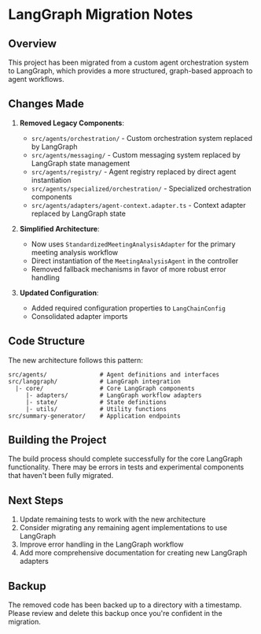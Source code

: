 # LangGraph Migration Notes

## Overview

This project has been migrated from a custom agent orchestration system to LangGraph, which provides a more structured, graph-based approach to agent workflows.

## Changes Made

1. **Removed Legacy Components**:
   - `src/agents/orchestration/` - Custom orchestration system replaced by LangGraph
   - `src/agents/messaging/` - Custom messaging system replaced by LangGraph state management
   - `src/agents/registry/` - Agent registry replaced by direct agent instantiation
   - `src/agents/specialized/orchestration/` - Specialized orchestration components
   - `src/agents/adapters/agent-context.adapter.ts` - Context adapter replaced by LangGraph state

2. **Simplified Architecture**:
   - Now uses `StandardizedMeetingAnalysisAdapter` for the primary meeting analysis workflow
   - Direct instantiation of the `MeetingAnalysisAgent` in the controller
   - Removed fallback mechanisms in favor of more robust error handling

3. **Updated Configuration**:
   - Added required configuration properties to `LangChainConfig`
   - Consolidated adapter imports

## Code Structure

The new architecture follows this pattern:

```
src/agents/               # Agent definitions and interfaces
src/langgraph/            # LangGraph integration
  |- core/                # Core LangGraph components
     |- adapters/         # LangGraph workflow adapters
     |- state/            # State definitions
     |- utils/            # Utility functions
src/summary-generator/    # Application endpoints
```

## Building the Project

The build process should complete successfully for the core LangGraph functionality. There may be errors in tests and experimental components that haven't been fully migrated.

## Next Steps

1. Update remaining tests to work with the new architecture
2. Consider migrating any remaining agent implementations to use LangGraph
3. Improve error handling in the LangGraph workflow
4. Add more comprehensive documentation for creating new LangGraph adapters

## Backup

The removed code has been backed up to a directory with a timestamp. Please review and delete this backup once you're confident in the migration. 